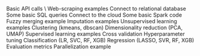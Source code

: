 Basic API calls \\
Web-scraping examples
Connect to relational database
Some basic SQL queries
Connect to the cloud
Some basic Spark code
Fuzzy merging example
Imputation examples
Unsupervised learning examples
Clustering (kmeans, dbscan)
Dimensionality reduction (PCA, UMAP)
Supervised learning examples
Cross validation
Hyperparameter tuning
Classification (LR, SVC, RF, XGB)
Regression (LASSO, SVR, RF, XGB)
Evaluation metrics
Parallelization example
